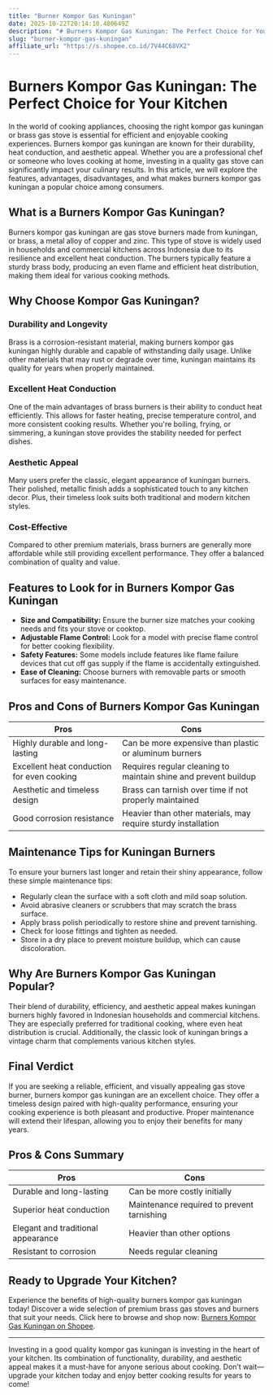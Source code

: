 ```yaml
---
title: "Burner Kompor Gas Kuningan"
date: 2025-10-22T20:14:10.480649Z
description: "# Burners Kompor Gas Kuningan: The Perfect Choice for Your Kitchen..."
slug: "burner-kompor-gas-kuningan"
affiliate_url: "https://s.shopee.co.id/7V44C68VX2"
---
```

# Burners Kompor Gas Kuningan: The Perfect Choice for Your Kitchen

In the world of cooking appliances, choosing the right kompor gas kuningan or brass gas stove is essential for efficient and enjoyable cooking experiences. Burners kompor gas kuningan are known for their durability, heat conduction, and aesthetic appeal. Whether you are a professional chef or someone who loves cooking at home, investing in a quality gas stove can significantly impact your culinary results. In this article, we will explore the features, advantages, disadvantages, and what makes burners kompor gas kuningan a popular choice among consumers.

## What is a Burners Kompor Gas Kuningan?

Burners kompor gas kuningan are gas stove burners made from kuningan, or brass, a metal alloy of copper and zinc. This type of stove is widely used in households and commercial kitchens across Indonesia due to its resilience and excellent heat conduction. The burners typically feature a sturdy brass body, producing an even flame and efficient heat distribution, making them ideal for various cooking methods.

## Why Choose Kompor Gas Kuningan?

### Durability and Longevity

Brass is a corrosion-resistant material, making burners kompor gas kuningan highly durable and capable of withstanding daily usage. Unlike other materials that may rust or degrade over time, kuningan maintains its quality for years when properly maintained.

### Excellent Heat Conduction

One of the main advantages of brass burners is their ability to conduct heat efficiently. This allows for faster heating, precise temperature control, and more consistent cooking results. Whether you're boiling, frying, or simmering, a kuningan stove provides the stability needed for perfect dishes.

### Aesthetic Appeal

Many users prefer the classic, elegant appearance of kuningan burners. Their polished, metallic finish adds a sophisticated touch to any kitchen decor. Plus, their timeless look suits both traditional and modern kitchen styles.

### Cost-Effective

Compared to other premium materials, brass burners are generally more affordable while still providing excellent performance. They offer a balanced combination of quality and value.

## Features to Look for in Burners Kompor Gas Kuningan

- **Size and Compatibility:** Ensure the burner size matches your cooking needs and fits your stove or cooktop.
- **Adjustable Flame Control:** Look for a model with precise flame control for better cooking flexibility.
- **Safety Features:** Some models include features like flame failure devices that cut off gas supply if the flame is accidentally extinguished.
- **Ease of Cleaning:** Choose burners with removable parts or smooth surfaces for easy maintenance.

## Pros and Cons of Burners Kompor Gas Kuningan

| Pros | Cons |
| --- | --- |
| Highly durable and long-lasting | Can be more expensive than plastic or aluminum burners |
| Excellent heat conduction for even cooking | Requires regular cleaning to maintain shine and prevent buildup |
| Aesthetic and timeless design | Brass can tarnish over time if not properly maintained |
| Good corrosion resistance | Heavier than other materials, may require sturdy installation |

## Maintenance Tips for Kuningan Burners

To ensure your burners last longer and retain their shiny appearance, follow these simple maintenance tips:

- Regularly clean the surface with a soft cloth and mild soap solution.
- Avoid abrasive cleaners or scrubbers that may scratch the brass surface.
- Apply brass polish periodically to restore shine and prevent tarnishing.
- Check for loose fittings and tighten as needed.
- Store in a dry place to prevent moisture buildup, which can cause discoloration.

## Why Are Burners Kompor Gas Kuningan Popular?

Their blend of durability, efficiency, and aesthetic appeal makes kuningan burners highly favored in Indonesian households and commercial kitchens. They are especially preferred for traditional cooking, where even heat distribution is crucial. Additionally, the classic look of kuningan brings a vintage charm that complements various kitchen styles.

## Final Verdict

If you are seeking a reliable, efficient, and visually appealing gas stove burner, burners kompor gas kuningan are an excellent choice. They offer a timeless design paired with high-quality performance, ensuring your cooking experience is both pleasant and productive. Proper maintenance will extend their lifespan, allowing you to enjoy their benefits for many years.

## Pros & Cons Summary

| Pros | Cons |
| --- | --- |
| Durable and long-lasting | Can be more costly initially |
| Superior heat conduction | Maintenance required to prevent tarnishing |
| Elegant and traditional appearance | Heavier than other options |
| Resistant to corrosion | Needs regular cleaning |

## Ready to Upgrade Your Kitchen?

Experience the benefits of high-quality burners kompor gas kuningan today! Discover a wide selection of premium brass gas stoves and burners that suit your needs. Click here to browse and shop now: [Burners Kompor Gas Kuningan on Shopee](https://s.shopee.co.id/7V44C68VX2).

---

Investing in a good quality kompor gas kuningan is investing in the heart of your kitchen. Its combination of functionality, durability, and aesthetic appeal makes it a must-have for anyone serious about cooking. Don’t wait—upgrade your kitchen today and enjoy better cooking results for years to come!